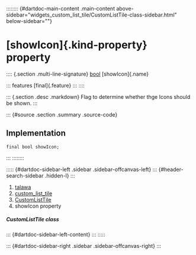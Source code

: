 :::::::: {#dartdoc-main-content .main-content above-sidebar="widgets_custom_list_tile/CustomListTile-class-sidebar.html" below-sidebar=""}
<div>

# [showIcon]{.kind-property} property

</div>

:::: {.section .multi-line-signature}
[bool](https://api.flutter.dev/flutter/dart-core/bool-class.html)
[showIcon]{.name}

::: features
[final]{.feature}
:::
::::

::: {.section .desc .markdown}
Flag to determine whether thge Icons should be shown.
:::

::: {#source .section .summary .source-code}
## Implementation

``` language-dart
final bool showIcon;
```
:::
::::::::

::::: {#dartdoc-sidebar-left .sidebar .sidebar-offcanvas-left}
::: {#header-search-sidebar .hidden-l}
:::

1.  [talawa](../../index.html)
2.  [custom_list_tile](../../widgets_custom_list_tile/)
3.  [CustomListTile](../../widgets_custom_list_tile/CustomListTile-class.html)
4.  showIcon property

##### CustomListTile class

::: {#dartdoc-sidebar-left-content}
:::
:::::

::: {#dartdoc-sidebar-right .sidebar .sidebar-offcanvas-right}
:::

